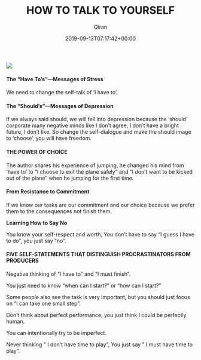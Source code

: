 ﻿---
title: HOW TO TALK TO YOURSELF
author: Qiran
type: post
date: 2019-09-13T07:17:42+00:00
aliases: ["/how-to-talk-to-yourself/"]
s:
  - The Now Habit
---
![](/uploads/2019/09/image.png)

#### The “Have To’s”—Messages of Stress

We need to change the self-talk of &#8216;I have to&#8217;.

#### The “Should’s”—Messages of Depression

If we always said should, we will fell into depression because the &#8216;should&#8217; corporate many negative minds like I don&#8217;t agree, I don&#8217;t have a bright future, I don&#8217;t like. So change the self-dialogue and make the should image to &#8216;choose&#8217;, you will have freedom.

#### THE POWER OF CHOICE

The author shares his experience of jumping, he changed his mind from &#8216;have to&#8217; to &#8220;I choose to exit the plane safely&#8221; and &#8220;I don&#8217;t want to be kicked out of the plane&#8221; when he jumping for the first time.

#### From Resistance to Commitment

If we know our tasks are our commitment and our choice because we prefer them to the consequences not finish them.

**Learning How to Say No**

You know your self-respect and worth, You don&#8217;t have to say &#8220;I guess I have to do&#8221;, you just say &#8220;no&#8221;.

#### FIVE SELF-STATEMENTS THAT DISTINGUISH PROCRASTINATORS FROM PRODUCERS

Negative thinking of &#8220;I have to&#8221; and &#8220;I must finish&#8221;.

You just need to know &#8220;when can I start?&#8221; or &#8220;how can I start?&#8221;

Some people also see the task is very important, but you should just focus on &#8220;I can take one small step&#8221;.

Don&#8217;t think about perfect performance, you just think I could be perfectly human.

You can intentionally try to be imperfect.

Never thinking &#8221; I don&#8217;t have time to play&#8221;, You just say &#8221; I must have time to play&#8221;.
